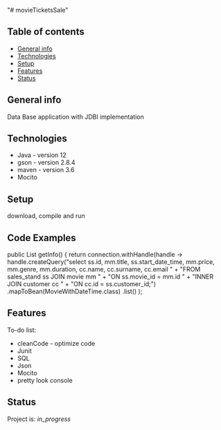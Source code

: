 "# movieTicketsSale" 
## Table of contents
* [General info](#general-info)
* [Technologies](#technologies)
* [Setup](#setup)
* [Features](#features)
* [Status](#status)

## General info
Data Base application with JDBI implementation

## Technologies
* Java - version 12
* gson - version 2.8.4
* maven - version 3.6
* Mocito

## Setup
download, compile and run

## Code Examples
public List<MovieWithDateTime> getInfo() {
        return connection.withHandle(handle ->
                handle.createQuery("select ss.id, mm.title, ss.start_date_time, mm.price, mm.genre, mm.duration, cc.name, cc.surname, cc.email " +
                        "FROM sales_stand ss JOIN movie mm " +
                        "ON ss.movie_id = mm.id " +
                        "INNER JOIN customer cc " +
                        "ON cc.id = ss.customer_id;")
                        .mapToBean(MovieWithDateTime.class)
                        .list()
        );

## Features

To-do list:
- cleanCode - optimize code 
- Junit
- SQL
- Json
- Mocito
- pretty look console



## Status
Project is: _in_progress_